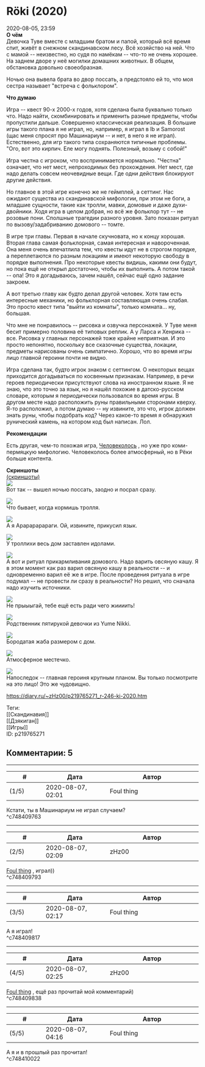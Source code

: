 Röki (2020)
===========

  
2020-08-05, 23:59  
  **О чём**    
 Девочка Туве вместе с младшим братом и папой, который всё время спит, живёт в снежном скандинавском лесу. Всё хозяйство на ней. Что с мамой -- неизвестно, но судя по намёкам -- что-то не очень хорошее. На заднем дворе у неё могилки домашних животных. В общем, обстановка довольно своеобразная.   
   
 Ночью она вывела брата во двор поссать, а предстояло ей то, что моя сестра называет "встреча с фольклором".   
   
  **Что думаю**    
   
 Игра -- квест 90-х 2000-х годов, хотя сделана была буквально только что. Надо найти, скомбинировать и применить разные предметы, чтобы пропустили дальше. Совершенно классическая реализация. В большие игры такого плана я не играл, но, например, я играл в Ib и Samorost (щас меня спросят про Машинариум -- и нет, в него я не играл). Естественно, для игр такого типа сохраняются типичные проблемы. "Ого, вот это кирпич. Еле могу поднять. Полезный, возьму с собой!"   
   
 Игра честна с игроком, что воспринимается нормально. "Честна" означает, что нет мест, непроходимых без прохождения. Нет мест, где надо делать совсем неочевидные вещи. Где одни действия блокируют другие действия.   
   
 Но главное в этой игре конечно же не геймплей, а сеттинг. Нас ожидают существа из скандинавской мифологии, при этом не боги, а младшие сущности, такие как тролли, мавки, домовые и даже духи-двойники. Ходя игра в целом добрая, но всё же фольклор тут -- не розовые пони. Сполшные трагедии разного уровня. Зато показан ритуал по вызову/задабриванию домового -- томте.   
   
 В игре три главы. Первая в начале скучновата, но к концу хорошая. Вторая глава самая фольклорная, самая интересная и навороченная. Она меня очень впечатлила тем, что квесты идут не в строгом порядке, а переплетаются по разным локациям и имеют некоторую свободу в порядке выполнения. Про некоторые квесты видишь, какими они будут, но пока ещё не открыл достаточно, чтобы их выполнить. А потом такой -- опа! Это я догадываюсь, зачем нашёл, сейчас ещё одно задание закроем.   
   
 А вот третью главу как будто делал другой человек. Хотя там есть интересные механики, но фольклорная составляющая очень слабая. Это просто квест типа "выйти из комнаты", только комната... ну, большая.   
   
 Что мне не понравилось -- рисовка и озвучка персонажей. У Туве меня бесит примерно половина её типовых реплик. А у Ларса и Хенрика -- все. Рисовка у главных персонажей тоже крайне неприятная. И это просто непонятно, поскольку все сказочные существа, локации, предметы нарисованы очень симпатично. Хорошо, что во время игры лицо главной героини почти не видно.   
   
 Игра сделана так, будто игрок знаком с сеттингом. О некоторых вещах приходится догадываться по косвенным признакам. Например, в речи героев периодически присутствуют слова на иностранном языке. Я не знаю, что это точно за язык, но я нашёл похожие в датско-русском словаре, которым я периодически пользовался во время игры. В другом месте надо расположить руны правильными сторонами кверху. Я-то расположил, а потом думаю -- ну извините, это что, игрок должен знать руны, чтобы подобрать код? Через какое-то время я обнаружил рунический камень, на котором код был написан. Лол.   
   
   
  **Рекомендации**    
   
 Есть другая, чем-то похожая игра,  [Человеколось](The%20Mooseman%20(Человеколось))  , но уже про коми-пермяцкую мифологию. Человеколось более атмосферный, но в Рёки больше контента.   
   
  **Скриншоты**    
  [(скриншоты)](https://zHz00.diary.ru/p219765271.htm?index=1#linkmore219765271m1)       
  [![](https://i.imgur.com/XvaFhUAl.png)](https://i.imgur.com/XvaFhUA.png)    
 Вот так -- вышел ночью поссать, заодно и посрал сразу.   
   
  [![](https://i.imgur.com/IPZRUzYl.png)](https://i.imgur.com/IPZRUzY.png)    
 Что бывает, когда кормишь тролля.   
   
  [![](https://i.imgur.com/CZYHKS6l.png)](https://i.imgur.com/CZYHKS6.png)    
 А я Арарарарараги. Ой, извините, прикусил язык.   
   
  [![](https://i.imgur.com/cb9tUWxl.png)](https://i.imgur.com/cb9tUWx.png)    
 У троллихи весь дом заставлен идолами.   
   
  [![](https://i.imgur.com/1pFartfl.png)](https://i.imgur.com/1pFartf.png)    
 А вот и ритуал прикармливания домового. Надо варить овсяную кашу. Я в этом момент как раз варил овсяную кашу в реальности -- и одновременно варил её же в игре. После проведения ритуала в игре подумал -- не провести ли сразу в реальности? Но решил, что сначала надо изучить источники.   
   
  [![](https://i.imgur.com/cCUwwq3l.png)](https://i.imgur.com/cCUwwq3.png)    
 Не прыыыгай, тебе ещё есть ради чего жиииить!   
   
  [![](https://i.imgur.com/ISgEAPUl.png)](https://i.imgur.com/ISgEAPU.png)    
 Родственник пятирукой девочки из Yume Nikki.   
   
  [![](https://i.imgur.com/SeFGpOfl.png)](https://i.imgur.com/SeFGpOf.png)    
 Бородатая жаба размером с дом.   
   
  [![](https://i.imgur.com/L7FifX2l.png)](https://i.imgur.com/L7FifX2.png)    
 Атмосферное местечко.   
   
  [![](https://i.imgur.com/NMxeoN0l.png)](https://i.imgur.com/NMxeoN0.png)    
 Напоследок -- главная героиня крупным планом. Вы только посмотрите на это лицо! Это же чудовищно.   
   
      
  
<https://diary.ru/~zHz00/p219765271_r-246-ki-2020.htm>  
  
Теги:  
[[Скандинавия]]  
[[Дзякиган]]  
[[Игры]]  
ID: p219765271  


Комментарии: 5
--------------

  


---



|         #         |              Дата              |                     Автор                     |           ID           |
| --- | --- | --- | --- |
| (1/5) | 2020-08-07, 02:01 | Foul thing | c748409763 |

  
 Кстати, ты в Машинариум не играл случаем?   
 ^c748409763

---



|         #         |              Дата              |                     Автор                     |           ID           |
| --- | --- | --- | --- |
| (2/5) | 2020-08-07, 02:09 | zHz00 | c748409793 |

  
  [Foul thing](http://foulthing.diary.ru "Temporary Internet Flies")  , играл))   
 ^c748409793

---



|         #         |              Дата              |                     Автор                     |           ID           |
| --- | --- | --- | --- |
| (3/5) | 2020-08-07, 02:17 | Foul thing | c748409817 |

  
 А я играл!   
 ^c748409817

---



|         #         |              Дата              |                     Автор                     |           ID           |
| --- | --- | --- | --- |
| (4/5) | 2020-08-07, 02:25 | zHz00 | c748409838 |

  
  [Foul thing](http://foulthing.diary.ru "Temporary Internet Flies")  , ещё раз прочитай мой комментарий)   
 ^c748409838

---



|         #         |              Дата              |                     Автор                     |           ID           |
| --- | --- | --- | --- |
| (5/5) | 2020-08-07, 04:16 | Foul thing | c748410022 |

  
 А я и в прошлый раз прочитал!   
 ^c748410022
